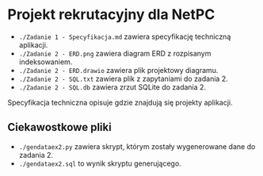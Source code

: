 # Projekt rekrutacyjny dla NetPC

- `./Zadanie 1 - Specyfikacja.md` zawiera specyfikację techniczną aplikacji.
- `./Zadanie 2 - ERD.png` zawiera diagram ERD z rozpisanym indeksowaniem.
- `./Zadanie 2 - ERD.drawio` zawiera plik projektowy diagramu.
- `./Zadanie 2 - SQL.txt` zawiera plik z zapytaniami do zadania 2.
- `./Zadanie 2 - SQL.db` zawiera zrzut SQLite do zadania 2.

Specyfikacja techniczna opisuje gdzie znajdują się projekty aplikacji.

## Ciekawostkowe pliki
- `./gendataex2.py` zawiera skrypt, którym zostały wygenerowane dane do zadania 2.
- `./gendataex2.sql` to wynik skryptu generującego.